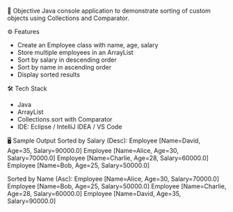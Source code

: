 🎯 Objective
Java console application to demonstrate sorting of custom objects using Collections and Comparator.

⚙️ Features
- Create an Employee class with name, age, salary
- Store multiple employees in an ArrayList
- Sort by salary in descending order
- Sort by name in ascending order
- Display sorted results

🛠️ Tech Stack
- Java
- ArrayList
- Collections.sort with Comparator
- IDE: Eclipse / IntelliJ IDEA / VS Code

🖥️ Sample Output
Sorted by Salary (Desc):
Employee [Name=David, Age=35, Salary=90000.0]
Employee [Name=Alice, Age=30, Salary=70000.0]
Employee [Name=Charlie, Age=28, Salary=60000.0]
Employee [Name=Bob, Age=25, Salary=50000.0]

Sorted by Name (Asc):
Employee [Name=Alice, Age=30, Salary=70000.0]
Employee [Name=Bob, Age=25, Salary=50000.0]
Employee [Name=Charlie, Age=28, Salary=60000.0]
Employee [Name=David, Age=35, Salary=90000.0]
